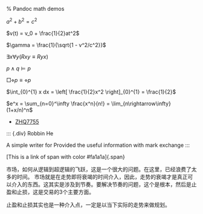 %  Pandoc math demos

$a^2 + b^2 = c^2$

$v(t) = v_0 + \frac{1}{2}at^2$

$\gamma = \frac{1}{\sqrt{1 - v^2/c^2}}$  

$\exists x \forall y (Rxy \equiv Ryx)$

$p \wedge q \models p$

$\Box\diamond p\equiv\diamond p$

$\int_{0}^{1} x dx = \left[ \frac{1}{2}x^2 \right]_{0}^{1} = \frac{1}{2}$

$e^x = \sum_{n=0}^\infty \frac{x^n}{n!} = \lim_{n\rightarrow\infty} (1+x/n)^n$

- [ZHQ7755](zhq.md)

::: {.div}
Robbin He

A simple writer for 
Provided the useful information with mark exchange
:::

[This is a link of span with color #fa1a1a]{.span}

市场，如何从逻辑到超逻辑的飞跃，这是一个很大的问题。在这里，已经浪费了太多的时间。
市场就是在走势即将衰竭的时间介入，因此，走势的衰竭才是真正可以介入的东西。这其实是涉及到节奏。要解决节奏的问题，这个是根本，然后是止盈和止损，这是交易的3个主要方面。

止盈和止损其实也是一种介入点，一定是以当下实际的走势来做规划。
